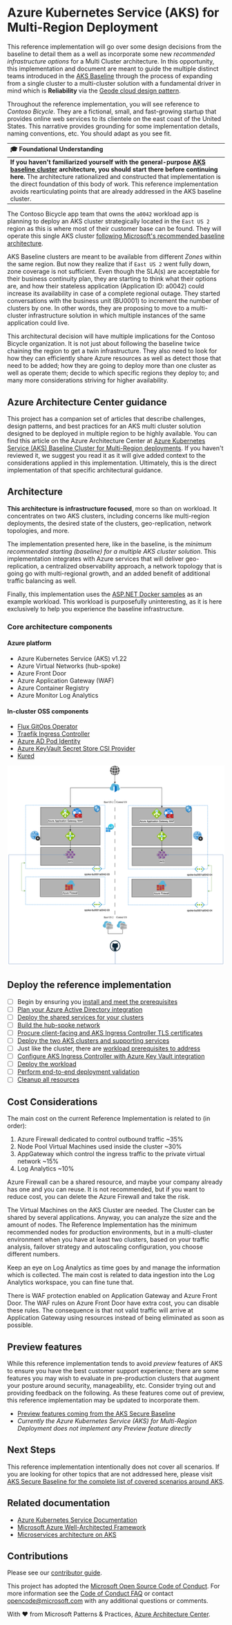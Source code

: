# Azure Kubernetes Service (AKS) for Multi-Region Deployment

This reference implementation will go over some design decisions from the baseline to detail them as a well as incorporate some new _recommended infrastructure options_ for a Multi Cluster architecture. In this opportunity, this implementation and document are meant to guide the multiple distinct teams introduced in the [AKS Baseline](https://github.com/mspnp/aks-secure-baseline) through the process of expanding from a single cluster to a multi-cluster solution with a fundamental driver in mind which is **Reliability** via the [Geode cloud design pattern](https://docs.microsoft.com//azure/architecture/patterns/geodes).

Throughout the reference implementation, you will see reference to _Contoso Bicycle_. They are a fictional, small, and fast-growing startup that provides online web services to its clientele on the east coast of the United States. This narrative provides grounding for some implementation details, naming conventions, etc. You should adapt as you see fit.

| 🎓 Foundational Understanding                                                                                                                                                                                                                                                                                                                                                                                                           |
| :-------------------------------------------------------------------------------------------------------------------------------------------------------------------------------------------------------------------------------------------------------------------------------------------------------------------------------------------------------------------------------------------------------------------------------------- |
| **If you haven't familiarized yourself with the general-purpose [AKS baseline cluster](https://github.com/mspnp/aks-secure-baseline) architecture, you should start there before continuing here.** The architecture rationalized and constructed that implementation is the direct foundation of this body of work. This reference implementation avoids rearticulating points that are already addressed in the AKS baseline cluster. |

The Contoso Bicycle app team that owns the `a0042` workload app is planning to deploy an AKS cluster strategically located in the `East US 2` region as this is where most of their customer base can be found. They will operate this single AKS cluster [following Microsoft's recommended baseline architecture](https://github.com/mspnp/aks-secure-baseline).

AKS Baseline clusters are meant to be available from different _Zones_ within the same region. But now they realize that if `East US 2` went fully down, zone coverage is not sufficient. Even though the SLA(s) are acceptable for their business continuity plan, they are starting to think what their options are, and how their stateless application (Application ID: a0042) could increase its availability in case of a complete regional outage. They started conversations with the business unit (BU0001) to increment the number of clusters by one. In other words, they are proposing to move to a multi-cluster infrastructure solution in which multiple instances of the same application could live.

This architectural decision will have multiple implications for the Contoso Bicycle organization. It is not just about following the baseline twice chaining the region to get a twin infrastructure. They also need to look for how they can efficiently share Azure resources as well as detect those that need to be added; how they are going to deploy more than one cluster as well as operate them; decide to which specific regions they deploy to; and many more considerations striving for higher availability.

## Azure Architecture Center guidance

This project has a companion set of articles that describe challenges, design patterns, and best practices for an AKS multi cluster solution designed to be deployed in multiple region to be highly available. You can find this article on the Azure Architecture Center at [Azure Kubernetes Service (AKS) Baseline Cluster for Multi-Region deployments](https://aka.ms/architecture/aks-baseline-multi-region). If you haven't reviewed it, we suggest you read it as it will give added context to the considerations applied in this implementation. Ultimately, this is the direct implementation of that specific architectural guidance.

## Architecture

**This architecture is infrastructure focused**, more so than on workload. It concentrates on two AKS clusters, including concerns like multi-region deployments, the desired state of the clusters, geo-replication, network topologies, and more.

The implementation presented here, like in the baseline, is the _minimum recommended starting (baseline) for a multiple AKS cluster solution_. This implementation integrates with Azure services that will deliver geo-replication, a centralized observability approach, a network topology that is going go with multi-regional growth, and an added benefit of additional traffic balancing as well.

Finally, this implementation uses the [ASP.NET Docker samples](https://github.com/dotnet/dotnet-docker/tree/master/samples/aspnetapp) as an example workload. This workload is purposefully uninteresting, as it is here exclusively to help you experience the baseline infrastructure.

### Core architecture components

#### Azure platform

- Azure Kubernetes Service (AKS) v1.22
- Azure Virtual Networks (hub-spoke)
- Azure Front Door
- Azure Application Gateway (WAF)
- Azure Container Registry
- Azure Monitor Log Analytics

#### In-cluster OSS components

- [Flux GitOps Operator](https://fluxcd.io)
- [Traefik Ingress Controller](https://doc.traefik.io/traefik/v2.5/routing/providers/kubernetes-ingress/)
- [Azure AD Pod Identity](https://github.com/Azure/aad-pod-identity)
- [Azure KeyVault Secret Store CSI Provider](https://github.com/Azure/secrets-store-csi-driver-provider-azure)
- [Kured](https://docs.microsoft.com/azure/aks/node-updates-kured)

![The federation diagram depicting the proposed cluster fleet topology running different instances of the same application from them.](./docs/deploy/images/aks-baseline-multi-cluster.png)

## Deploy the reference implementation

- [ ] Begin by ensuring you [install and meet the prerequisites](./docs/deploy/01-prerequisites.md)
- [ ] [Plan your Azure Active Directory integration](./docs/deploy/02-aad.md)
- [ ] [Deploy the shared services for your clusters](./docs/deploy/03-cluster-prerequisites.md)
- [ ] [Build the hub-spoke network](./docs/deploy/04-networking.md)
- [ ] [Procure client-facing and AKS Ingress Controller TLS certificates](./docs/deploy/05-ca-certificates.md)
- [ ] [Deploy the two AKS clusters and supporting services](./docs/deploy/06-aks-cluster.md)
- [ ] Just like the cluster, there are [workload prerequisites to address](./docs/deploy/07-workload-prerequisites.md)
- [ ] [Configure AKS Ingress Controller with Azure Key Vault integration](./docs/deploy/08-secret-managment-and-ingress-controller.md)
- [ ] [Deploy the workload](./docs/deploy/09-workload.md)
- [ ] [Perform end-to-end deployment validation](./docs/deploy/10-validation.md)
- [ ] [Cleanup all resources](./docs/deploy/11-cleanup.md)

## Cost Considerations

The main cost on the current Reference Implementation is related to (in order):

1. Azure Firewall dedicated to control outbound traffic ~35%
1. Node Pool Virtual Machines used inside the cluster ~30%
1. AppGateway which control the ingress traffic to the private virtual network ~15%
1. Log Analytics ~10%

Azure Firewall can be a shared resource, and maybe your company already has one and you can reuse. It is not recommended, but if you want to reduce cost, you can delete the Azure Firewall and take the risk.

The Virtual Machines on the AKS Cluster are needed. The Cluster can be shared by several applications. Anyway, you can analyze the size and the amount of nodes. The Reference Implementation has the minimum recommended nodes for production environments, but in a multi-cluster environment when you have at least two clusters, based on your traffic analysis, failover strategy and autoscaling configuration, you choose different numbers.

Keep an eye on Log Analytics as time goes by and manage the information which is collected. The main cost is related to data ingestion into the Log Analytics workspace, you can fine tune that.

There is WAF protection enabled on Application Gateway and Azure Front Door. The WAF rules on Azure Front Door have extra cost, you can disable these rules. The consequence is that not valid traffic will arrive at Application Gateway using resources instead of being eliminated as soon as possible.

## Preview features

While this reference implementation tends to avoid _preview_ features of AKS to ensure you have the best customer support experience; there are some features you may wish to evaluate in pre-production clusters that augment your posture around security, manageability, etc. Consider trying out and providing feedback on the following. As these features come out of preview, this reference implementation may be updated to incorporate them.

- [Preview features coming from the AKS Secure Baseline](https://github.com/mspnp/aks-secure-baseline#preview-features)
- _Currently the Azure Kubernetes Service (AKS) for Multi-Region Deployment does not implement any Preview feature directly_

## Next Steps

This reference implementation intentionally does not cover all scenarios. If you are looking for other topics that are not addressed here, please visit [AKS Secure Baseline for the complete list of covered scenarios around AKS](https://github.com/mspnp/aks-secure-baseline#advanced-topics).

## Related documentation

- [Azure Kubernetes Service Documentation](https://docs.microsoft.com/azure/aks/)
- [Microsoft Azure Well-Architected Framework](https://docs.microsoft.com/azure/architecture/framework/)
- [Microservices architecture on AKS](https://docs.microsoft.com/azure/architecture/reference-architectures/containers/aks-microservices/aks-microservices)

## Contributions

Please see our [contributor guide](./CONTRIBUTING.md).

This project has adopted the [Microsoft Open Source Code of Conduct](https://opensource.microsoft.com/codeofconduct/). For more information see the [Code of Conduct FAQ](https://opensource.microsoft.com/codeofconduct/faq/) or contact <opencode@microsoft.com> with any additional questions or comments.

With :heart: from Microsoft Patterns & Practices, [Azure Architecture Center](https://aka.ms/architecture).
